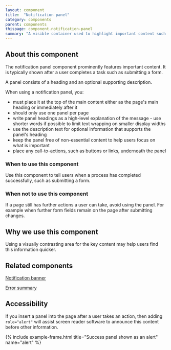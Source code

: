 ```yaml
---
layout: component
title:  "Notification panel"
category: components
parent: components
thispage: component.notification-panel
summary: "A visible container used to highlight important content such as a success message."
---
```

## About this component
The notification panel component prominently features important content. It is typically shown after a user completes a task such as submitting a form.

A panel consists of a heading and an optional supporting description.

When using a notification panel, you:

- must place it at the top of the main content either as the page's main heading or immediately after it
- should only use one panel per page
- write panel headings as a high-level explanation of the message - use shorter words if possible to limit text wrapping on smaller display widths
- use the description text for optional information that supports the panel's heading
- keep the panel free of non-essential content to help users focus on what is important
- place any call-to-actions, such as buttons or links, underneath the panel

### When to use this component

Use this component to tell users when a process has completed successfully, such as submitting a form.

### When not to use this component

If a page still has further actions a user can take, avoid using the panel. For example when further form fields remain on the page after submitting changes.

## Why we use this component
Using a visually contrasting area for the key content may help users find this information quicker.

## Related components

[Notification banner](/components/notification-banner/)

[Error summary](/components/error-summary/)

## Accessibility
If you insert a panel into the page after a user takes an action, then adding `role="alert"` will assist screen reader software to announce this content before other information.

{% include example-frame.html title="Success panel shown as an alert" name="alert" %}